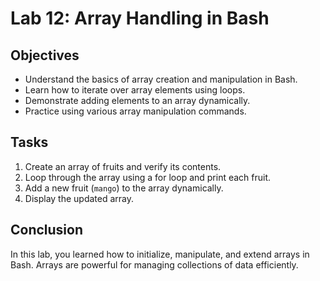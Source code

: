 # Lab 12: Array Handling in Bash

## Objectives
- Understand the basics of array creation and manipulation in Bash.
- Learn how to iterate over array elements using loops.
- Demonstrate adding elements to an array dynamically.
- Practice using various array manipulation commands.

## Tasks
1. Create an array of fruits and verify its contents.
2. Loop through the array using a for loop and print each fruit.
3. Add a new fruit (`mango`) to the array dynamically.
4. Display the updated array.

## Conclusion
In this lab, you learned how to initialize, manipulate, and extend arrays in Bash. Arrays are powerful for managing collections of data efficiently.
